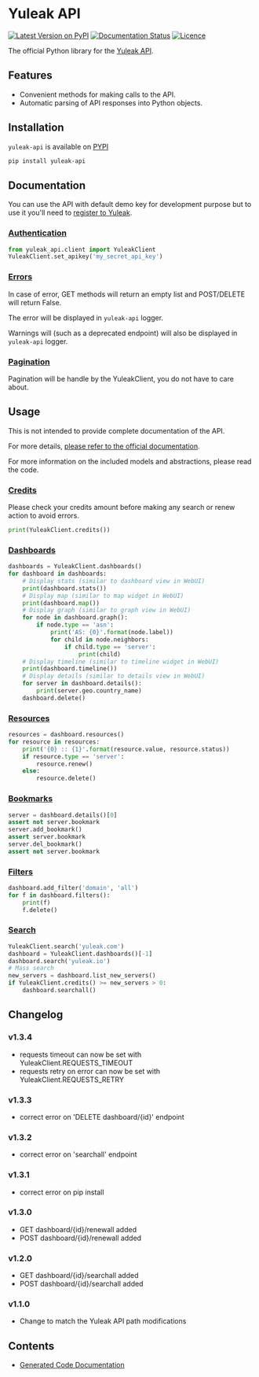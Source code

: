 # Yuleak API

[![Latest Version on PyPI](https://img.shields.io/pypi/v/yuleak-api.svg)](https://pypi.python.org/pypi/yuleak-api/)
[![Documentation Status](https://readthedocs.org/projects/yuleak-api/badge/?version=latest)](https://yuleak-api.readthedocs.io/en/latest/?badge=latest)
[![Licence](https://img.shields.io/pypi/l/yuleak--api.svg)](https://pypi.python.org/pypi/yuleak-api)

The official Python library for the [Yuleak API](https://app.yuleak.com/apidoc).


## Features

- Convenient methods for making calls to the API.
- Automatic parsing of API responses into Python objects.

## Installation

``yuleak-api`` is available on [PYPI](https://pypi.python.org/pypi/yuleak-api)

```bash
pip install yuleak-api
```

## Documentation

You can use the API with default demo key for development purpose but to use it you'll need to [register to Yuleak](https://app.yuleak.com).

### [Authentication](https://app.yuleak.com/apidoc#authentication)

```python
from yuleak_api.client import YuleakClient
YuleakClient.set_apikey('my_secret_api_key')
```

### [Errors](https://app.yuleak.com/apidoc#errors)

In case of error, GET methods will return an empty list and POST/DELETE will return False.

The error will be displayed in ``yuleak-api`` logger.

Warnings will (such as a deprecated endpoint) will also be displayed in ``yuleak-api`` logger.

### [Pagination](https://app.yuleak.com/apidoc#pagination)

Pagination will be handle by the YuleakClient, you do not have to care about.


## Usage

This is not intended to provide complete documentation of the API.

For more details, [please refer to the official documentation](https://app.yuleak.com/apidoc).

For more information on the included models and abstractions, please read the code.

### [Credits](https://app.yuleak.com/apidoc#get-credits)

Please check your credits amount before making any search or renew action to avoid errors.

```python
print(YuleakClient.credits())
```

### [Dashboards](https://app.yuleak.com/apidoc#get-dashboards)

```python
dashboards = YuleakClient.dashboards()
for dashboard in dashboards:
    # Display stats (similar to dashboard view in WebUI)
    print(dashboard.stats())
    # Display map (similar to map widget in WebUI)
    print(dashboard.map())
    # Display graph (similar to graph view in WebUI)
    for node in dashboard.graph():
        if node.type == 'asn':
            print('AS: {0}'.format(node.label))
            for child in node.neighbors:
                if child.type == 'server':
                    print(child)
    # Display timeline (similar to timeline widget in WebUI)
    print(dashboard.timeline())
    # Display details (similar to details view in WebUI)
    for server in dashboard.details():
        print(server.geo.country_name)
    dashboard.delete()
```

### [Resources](https://app.yuleak.com/apidoc#get-resources)

```python
resources = dashboard.resources()
for resource in resources:
    print('{0} :: {1}'.format(resource.value, resource.status))
    if resource.type == 'server':
        resource.renew()
    else:
        resource.delete()
```

### [Bookmarks](https://app.yuleak.com/apidoc#post-bookmark)

```python
server = dashboard.details()[0]
assert not server.bookmark
server.add_bookmark()
assert server.bookmark
server.del_bookmark()
assert not server.bookmark
```

### [Filters](https://app.yuleak.com/apidoc#get-filters)
```python
dashboard.add_filter('domain', 'all')
for f in dashboard.filters():
    print(f)
    f.delete()
```

### [Search](https://app.yuleak.com/apidoc#search)
```python
YuleakClient.search('yuleak.com')
dashboard = YuleakClient.dashboards()[-1]
dashboard.search('yuleak.io')
# Mass search
new_servers = dashboard.list_new_servers()
if YuleakClient.credits() >= new_servers > 0:
    dashboard.searchall()
```

## Changelog
### v1.3.4
 * requests timeout can now be set with YuleakClient.REQUESTS_TIMEOUT
 * requests retry on error can now be set with YuleakClient.REQUESTS_RETRY
### v1.3.3
 * correct error on 'DELETE dashboard/{id}' endpoint
### v1.3.2
 * correct error on 'searchall' endpoint
### v1.3.1
 * correct error on pip install
### v1.3.0
 * GET dashboard/{id}/renewall added
 * POST dashboard/{id}/renewall added
### v1.2.0
 * GET dashboard/{id}/searchall added
 * POST dashboard/{id}/searchall added
### v1.1.0
 * Change to match the Yuleak API path modifications

## Contents

* [Generated Code Documentation](code.md)
